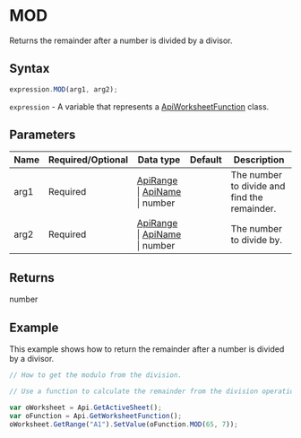 # MOD

Returns the remainder after a number is divided by a divisor.

## Syntax

```javascript
expression.MOD(arg1, arg2);
```

`expression` - A variable that represents a [ApiWorksheetFunction](../ApiWorksheetFunction.md) class.

## Parameters

| **Name** | **Required/Optional** | **Data type** | **Default** | **Description** |
| ------------- | ------------- | ------------- | ------------- | ------------- |
| arg1 | Required | [ApiRange](../../ApiRange/ApiRange.md) \| [ApiName](../../ApiName/ApiName.md) \| number |  | The number to divide and find the remainder. |
| arg2 | Required | [ApiRange](../../ApiRange/ApiRange.md) \| [ApiName](../../ApiName/ApiName.md) \| number |  | The number to divide by. |

## Returns

number

## Example

This example shows how to return the remainder after a number is divided by a divisor.

```javascript editor-xlsx
// How to get the modulo from the division.

// Use a function to calculate the remainder from the division operation.

var oWorksheet = Api.GetActiveSheet();
var oFunction = Api.GetWorksheetFunction();
oWorksheet.GetRange("A1").SetValue(oFunction.MOD(65, 7));
```
